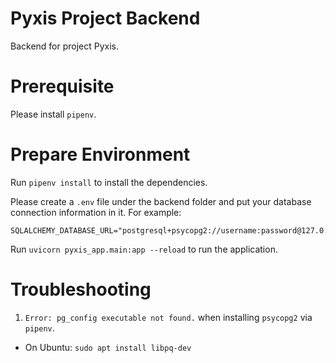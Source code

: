 # Pyxis Project Backend
Backend for project Pyxis.

# Prerequisite
Please install `pipenv`.

# Prepare Environment
Run `pipenv install` to install the dependencies.

Please create a `.env` file under the backend folder and put your database connection information in it. For example:

```
SQLALCHEMY_DATABASE_URL="postgresql+psycopg2://username:password@127.0.0.1:5555/postgres"
```

Run `uvicorn pyxis_app.main:app --reload` to run the application.

# Troubleshooting

1. `Error: pg_config executable not found.` when installing `psycopg2` via `pipenv`.
  - On Ubuntu: `sudo apt install libpq-dev`
